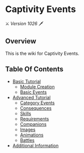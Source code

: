 # Captivity Events 
⚔️ _Version 1026_ 🗡️

## Overview
This is the wiki for Captivity Events.  

## Table Of Contents
* [Basic Tutorial](https://github.com/TheBadListener/TutorialCE/wiki/Basic-Tutorial)  
  * [Module Creation](https://github.com/TheBadListener/TutorialCE/wiki/Basic-Tutorial#module-creation)  
  * [Basic Events](https://github.com/TheBadListener/TutorialCE/wiki/Basic-Tutorial#basic-events)
* [Advanced Tutorial](https://github.com/TheBadListener/TutorialCE/wiki/Advanced-Tutorial)  
  * [Category Events](https://github.com/TheBadListener/TutorialCE/wiki/Categories)  
  * [Consequences](https://github.com/TheBadListener/TutorialCE/wiki/Consequences)  
  * [Skills](https://github.com/TheBadListener/TutorialCE/wiki/Skills)  
  * [Requirements](https://github.com/TheBadListener/TutorialCE/wiki/Requirements)  
  * [Companions](https://github.com/TheBadListener/TutorialCE/wiki/Companions)  
  * [Images](https://github.com/TheBadListener/TutorialCE/wiki/Images)  
  * [Animations](https://github.com/TheBadListener/TutorialCE/wiki/Animations)  
  * [Battles](https://github.com/TheBadListener/TutorialCE/wiki/Battles)  
* [Additional Information](https://github.com/TheBadListener/TutorialCE/wiki/Additional-Information)  
